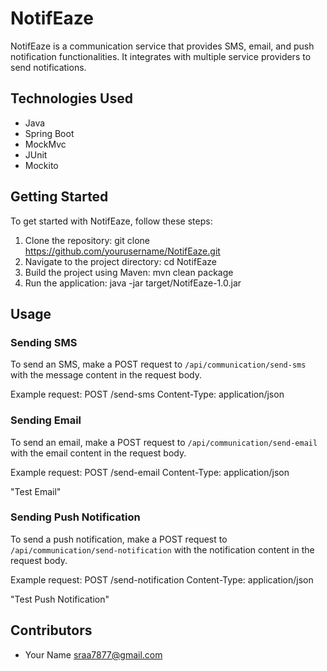 # NotifEaze

NotifEaze is a communication service that provides SMS, email, and push notification functionalities. It integrates with multiple service providers to send notifications.

## Technologies Used

- Java
- Spring Boot
- MockMvc
- JUnit
- Mockito

## Getting Started

To get started with NotifEaze, follow these steps:

1. Clone the repository:
git clone https://github.com/yourusername/NotifEaze.git
2. Navigate to the project directory:
cd NotifEaze
3. Build the project using Maven:
mvn clean package
4. Run the application:
java -jar target/NotifEaze-1.0.jar

## Usage

### Sending SMS

To send an SMS, make a POST request to `/api/communication/send-sms` with the message content in the request body.

Example request:
POST /send-sms
Content-Type: application/json


### Sending Email

To send an email, make a POST request to `/api/communication/send-email` with the email content in the request body.

Example request:
POST /send-email
Content-Type: application/json

"Test Email"

### Sending Push Notification

To send a push notification, make a POST request to `/api/communication/send-notification` with the notification content in the request body.

Example request:
POST /send-notification
Content-Type: application/json

"Test Push Notification"

## Contributors

- Your Name <sraa7877@gmail.com>


